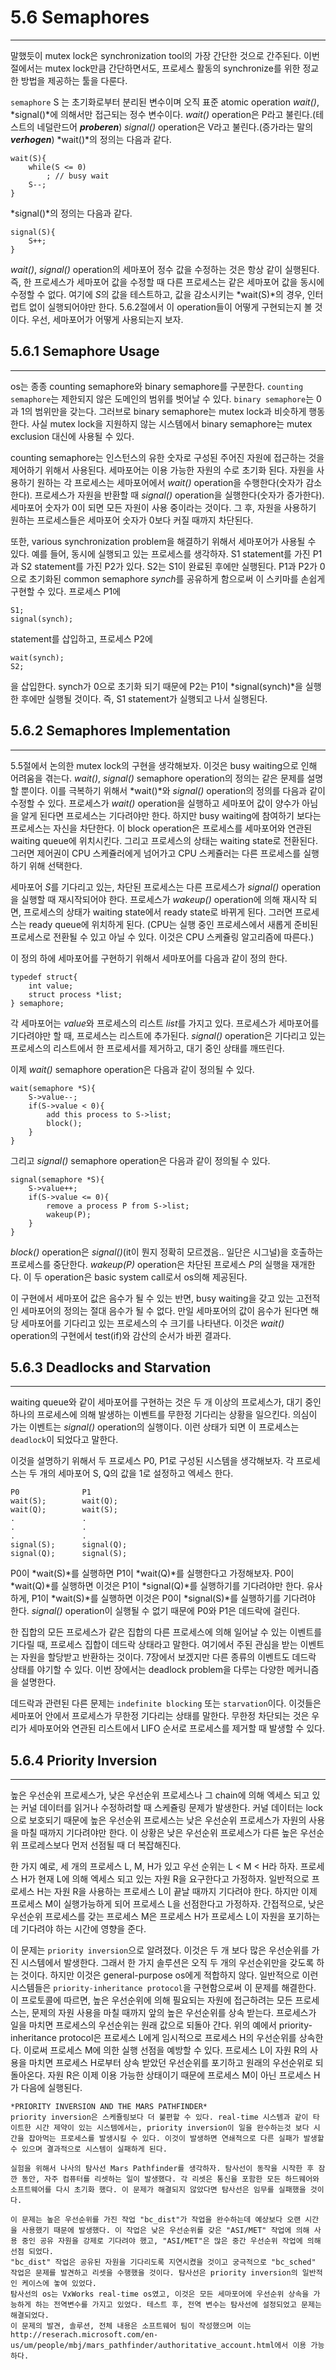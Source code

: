 # 5.6 Semaphores
---

말했듯이 mutex lock은 synchronization tool의 가장 간단한 것으로 간주된다. 이번 절에서는 mutex lock만큼 간단하면서도, 프로세스 활동의 synchronize를 위한 정교한 방법을 제공하는 툴을 다룬다.

`semaphore` S 는 초기화로부터 분리된 변수이며 오직 표준 atomic operation *wait()*, *signal()*에 의해서만 접근되는 정수 변수이다. *wait()* operation은 P라고 불린다.(테스트의 네덜란드어 ***proberen***) *signal()* operation은 V라고 불린다.(증가라는 말의 ***verhogen***) *wait()*의 정의는 다음과 같다.

	wait(S){
		while(S <= 0)
			; // busy wait
		S--;
	}

*signal()*의 정의는 다음과 같다.

	signal(S){
		S++;
	}

*wait()*, *signal()* operation의 세마포어 정수 값을 수정하는 것은 항상 같이 실행된다. 즉, 한 프로세스가 세마포어 값을 수정할 때 다른 프로세스는 같은 세마포어 값을 동시에 수정할 수 없다. 여기에 *S*의 값을 테스트하고, 값을 감소시키는 *wait(S)*의 경우, 인터럽트 없이 실행되어야만 한다. 5.6.2절에서 이 operation들이 어떻게 구현되는지 볼 것이다. 우선, 세마포어가 어떻게 사용되는지 보자.

## 5.6.1 Semaphore Usage
---

os는 종종 counting semaphore와 binary semaphore를 구분한다. `counting semaphore`는 제한되지 않은 도메인의 범위를 벗어날 수 있다. `binary semaphore`는 0과 1의 범위만을 갖는다. 그러브로 binary semaphore는 mutex lock과 비슷하게 행동한다. 사실 mutex lock을 지원하지 않는 시스템에서 binary semaphore는 mutex exclusion 대신에 사용될 수 있다.

counting semaphore는 인스턴스의 유한 숫자로 구성된 주어진 자원에 접근하는 것을 제어하기 위해서 사용된다. 세마포어는 이용 가능한 자원의 수로 초기화 된다. 자원을 사용하기 원하는 각 프로세스는 세마포어에서 *wait()* operation을 수행한다(숫자가 감소한다). 프로세스가 자원을 반환할 때 *signal()* operation을 실행한다(숫자가 증가한다). 세마포어 숫자가 0이 되면 모든 자원이 사용 중이라는 것이다. 그 후, 자원을 사용하기 원하는 프로세스들은 세마포어 숫자가 0보다 커질 때까지 차단된다.

또한, various synchronization problem을 해결하기 위해서 세마포어가 사용될 수 있다. 예를 들어, 동시에 실행되고 있는 프로세스를 생각하자. S1 statement를 가진 P1과 S2 statement를 가진 P2가 있다. S2는 S1이 완료된 후에만 실행된다. P1과 P2가 0으로 초기화된 common semaphore *synch*를 공유하게 함으로써 이 스키마를 손쉽게 구현할 수 있다. 프로세스 P1에
	
	S1;
	signal(synch);

statement를 삽입하고, 프로세스 P2에

	wait(synch);
	S2;

을 삽입한다. synch가 0으로 초기화 되기 때문에 P2는 P1이 *signal(synch)*을 실행한 후에만 실행될 것이다. 즉, S1 statement가 실행되고 나서 실행된다.

## 5.6.2 Semaphores Implementation
---

5.5절에서 논의한 mutex lock의 구현을 생각해보자. 이것은 busy waiting으로 인해 어려움을 겪는다. *wait()*, *signal()* semaphore operation의 정의는 같은 문제를 설명할 뿐이다. 이를 극복하기 위해서 *wait()*와 *signal()* operation의 정의를 다음과 같이 수정할 수 있다. 프로세스가 *wait()* operation을 실행하고 세마포어 값이 양수가 아님을 알게 된다면 프로세스는 기다려야만 한다. 하지만 busy waiting에 참여하기 보다는 프로세스는 자신을 차단한다. 이 block operation은 프로세스를 세마포어와 연관된 waiting queue에 위치시킨다. 그리고 프로세스의 상태는 waiting state로 전환된다. 그러면 제어권이 CPU 스케쥴러에게 넘어가고 CPU 스케쥴러는 다른 프로세스를 실행하기 위해 선택한다.

세마포어 *S*를 기다리고 있는, 차단된 프로세스는 다른 프로세스가 *signal()* operation을 실행할 때 재시작되어야 한다. 프로세스가 *wakeup()* operation에 의해 재시작 되면, 프로세스의 상태가 waiting state에서 ready state로 바뀌게 된다. 그러면 프로세스는 ready queue에 위치하게 된다. (CPU는 실행 중인 프로세스에서 새롭게 준비된 프로세스로 전환될 수 있고 아닐 수 있다. 이것은 CPU 스케쥴링 알고리즘에 따른다.)

이 정의 하에 세마포어를 구현하기 위해서 세마포어를 다음과 같이 정의 한다.

	typedef struct{
		int value;
		struct process *list;
	} semaphore;

각 세마포어는 *value*와 프로세스의 리스트 *list*를 가지고 있다. 프로세스가 세마포어를 기다려야만 할 때, 프로세스는 리스트에 추가된다. *signal()* operation은 기다리고 있는 프로세스의 리스트에서 한 프로세서를 제거하고, 대기 중인 상태를 깨뜨린다.

이제 *wait()* semaphore operation은 다음과 같이 정의될 수 있다. 

	wait(semaphore *S){
		S->value--;
		if(S->value < 0){
			add this process to S->list;
			block();
		}
	}	

그리고 *signal()* semaphore operation은 다음과 같이 정의될 수 있다.

	signal(semaphore *S){
		S->value++;
		if(S->value <= 0){
			remove a process P from S->list;
			wakeup(P);
		}
	}

*block()* operation은 *signal()*(it이 뭔지 정확히 모르겠음.. 일단은 시그널)을 호출하는 프로세스를 중단한다. *wakeup(P)* operation은 차단된 프로세스 *P*의 실행을 재개한다. 이 두 operation은 basic system call로서 os의해 제공된다.

이 구현에서 세마포어 값은 음수가 될 수 있는 반면, busy waiting을 갖고 있는 고전적인 세마포어의 정의는 절대 음수가 될 수 없다. 만일 세마포어의 값이 음수가 된다면 해당 세마포어를 기다리고 있는 프로세스의 수 크기를 나타낸다. 이것은 *wait()* operation의 구현에서 test(if)와 감산의 순서가 바뀐 결과다.

## 5.6.3 Deadlocks and Starvation
---

waiting queue와 같이 세마포어를 구현하는 것은 두 개 이상의 프로세스가, 대기 중인 하나의 프로세스에 의해 발생하는 이벤트를 무한정 기다리는 상황을 일으킨다. 의심이 가는 이벤트는 *signal()* operation의 실행이다. 이런 상태가 되면 이 프로세스는 `deadlock`이 되었다고 말한다.

이것을 설명하기 위해서 두 프로세스 P0, P1로 구성된 시스템을 생각해보자. 각 프로세스는 두 개의 세마포어 S, Q의 값을 1로 설정하고 엑세스 한다.

	P0				P1
	wait(S);		wait(Q);
	wait(Q);		wait(S);
	.				.
	.				.
	.				.
	signal(S);		signal(Q);
	signal(Q);		signal(S);

P0이 *wait(S)*를 실행하면 P1이 *wait(Q)*를 실행한다고 가정해보자. P0이 *wait(Q)*를 실행하면 이것은 P1이 *signal(Q)*를 실행하기를 기다려야만 한다. 유사하게, P1이 *wait(S)*를 실행하면 이것은 P0이 *signal(S)*를 실행하기를 기다려야 한다. *signal()* operation이 실행될 수 없기 때문에 P0와 P1은 데드락에 걸린다.

한 집합의 모든 프로세스가 같은 집합의 다른 프로세스에 의해 일어날 수 있는 이벤트를 기다릴 때, 프로세스 집합이 데드락 상태라고 말한다. 여기에서 주된 관심을 받는 이벤트는 자원을 할당받고 반환하는 것이다. 7장에서 보겠지만 다른 종류의 이벤트도 데드락 상태를 야기할 수 있다. 이번 장에서는 deadlock problem을 다루는 다양한 메커니즘을 설명한다.

데드락과 관련된 다른 문제는 `indefinite blocking` 또는 `starvation`이다. 이것들은 세마포어 안에서 프로세스가 무한정 기다리는 상태를 말한다. 무한정 차단되는 것은 우리가 세마포어와 연관된 리스트에서 LIFO 순서로 프로세스를 제거할 때 발생할 수 있다.

## 5.6.4 Priority Inversion
---

높은 우선순위 프로세스가, 낮은 우선순위 프로세스나 그 chain에 의해 엑세스 되고 있는 커널 데이터를 읽거나 수정하려할 때 스케쥴링 문제가 발생한다. 커널 데이터는 lock으로 보호되기 때문에 높은 우선순위 프로세스는 낮은 우선순위 프로세스가 자원의 사용을 마칠 때까지 기다려야만 한다. 이 상황은 낮은 우선순위 프로세스가 다른 높은 우선순위 프로레스보다 먼저 선점될 때 더 복잡해진다.

한 가지 예로, 세 개의 프로세스 L, M, H가 있고 우선 순위는 L < M < H라 하자. 프로세스 H가 현재 L에 의해 엑세스 되고 있는 자원 R을 요구한다고 가정하자. 일반적으로 프로세스 H는 자원 R을 사용하는 프로세스 L이 끝날 때까지 기다려야 한다. 하지만 이제 프로세스 M이 실행가능하게 되어 프로세스 L을 선점한다고 가정하자. 간접적으로, 낮은 우선순위 프로세스를 갖는 프로세스 M은 프로세스 H가 프로세스 L이 자원을 포기하는데 기다려야 하는 시간에 영향을 준다.

이 문제는 `priority inversion`으로 알려졌다. 이것은 두 개 보다 많은 우선순위를 가진 시스템에서 발생한다. 그래서 한 가지 솔루션은 오직 두 개의 우선순위만을 갖도록 하는 것이다. 하지만 이것은 general-purpose os에게 적합하지 않다. 일반적으로 이런 시스템들은 `priority-inheritance protocol`을 구현함으로써 이 문제를 해결한다. 이 프로토콜에 따르면, 높은 우선순위에 의해 필요되는 자원에 접근하려는 모든 프로세스는, 문제의 자원 사용을 마칠 때까지 앞의 높은 우선순위를 상속 받는다. 프로세스가 일을 마치면 프로세스의 우선순위는 원래 값으로 되돌아 간다. 위의 예에서 priority-inheritance protocol은 프로세스 L에게 임시적으로 프로세스 H의 우선순위를 상속한다. 이로써 프로세스 M에 의한 실행 선점을 예방할 수 있다. 프로세스 L이 자원 R의 사용을 마치면 프로세스 H로부터 상속 받았던 우선순위를 포기하고 원래의 우선순위로 되돌아온다. 자원 R은 이제 이용 가능한 상태이기 때문에 프로세스 M이 아닌 프로세스 H가 다음에 실행된다.

	*PRIORITY INVERSION AND THE MARS PATHFINDER*
	priority inversion은 스케쥴링보다 더 불편할 수 있다. real-time 시스템과 같이 타이트한 시간 제약이 있는 시스템에서는, priority inversion이 일을 완수하는것 보다 시간을 잡아먹는 프로세스를 발생시킬 수 있다. 이것이 발생하면 연쇄적으로 다른 실패가 발생할 수 있으며 결과적으로 시스템이 실패하게 된다.

	실험을 위해서 나사의 탐사선 Mars Pathfinder를 생각하자. 탐사선이 동작을 시작한 후 잠깐 동안, 자주 컴퓨터를 리셋하는 일이 발생했다. 각 리셋은 통신을 포함한 모든 하드웨어와 소프트웨어를 다시 초기화 했다. 이 문제가 해결되지 않았다면 탐사선은 임무를 실패했을 것이다.

	이 문제는 높은 우선순위를 가진 작업 "bc_dist"가 작업을 완수하는데 예상보다 오랜 시간을 사용했기 때문에 발생했다. 이 작업은 낮은 우선순위를 갖은 "ASI/MET" 작업에 의해 사용 중인 공유 자원을 강제로 기다려야 했고, "ASI/MET"은 많은 중간 우선순위 작업에 의해 선점 되었다.
	"bc_dist" 작업은 공유된 자원을 기다리도록 지연시켰을 것이고 궁극적으로 "bc_sched" 작업은 문제를 발견하고 리셋을 수행했을 것이다. 탐사선은 priority inversion의 일반적인 케이스에 놓여 있었다. 
	탐사선의 os는 VxWorks real-time os였고, 이것은 모든 세마포어에 우선순위 상속을 가능하게 하는 전역변수를 가지고 있었다. 테스트 후, 전역 변수는 탐사선에 설정되었고 문제는 해결되었다.
	이 문제의 발견, 솔루션, 전체 내용은 소프트웨어 팀이 작성했으며 이는 http://reserach.microsoft.com/en-us/um/people/mbj/mars_pathfinder/authoritative_account.html에서 이용 가능하다.
